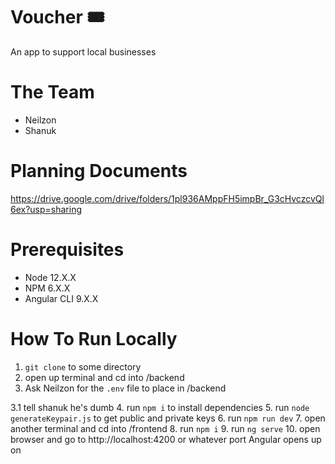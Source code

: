 # Voucher 🎟
An app to support local businesses

# The Team
* Neilzon
* Shanuk

# Planning Documents
https://drive.google.com/drive/folders/1pl936AMppFH5impBr_G3cHvczcvQl6ex?usp=sharing

# Prerequisites
* Node 12.X.X
* NPM 6.X.X
* Angular CLI 9.X.X

# How To Run Locally
1. `git clone` to some directory 
2. open up terminal and cd into /backend
3. Ask Neilzon for the `.env` file to place in /backend

3.1 tell shanuk he's dumb
4. run `npm i` to install dependencies
5. run `node generateKeypair.js` to get public and private keys
6. run `npm run dev`
7. open another terminal and cd into /frontend
8. run `npm i`
9. run `ng serve`
10. open browser and go to http://localhost:4200 or whatever port Angular opens up on
